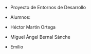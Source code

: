 - Proyecto de Entornos de Desarrollo
- Alumnos:

-   Héctor Martín Ortega
-   Miguel Ángel Bernal Sánche
-   Emilio 
